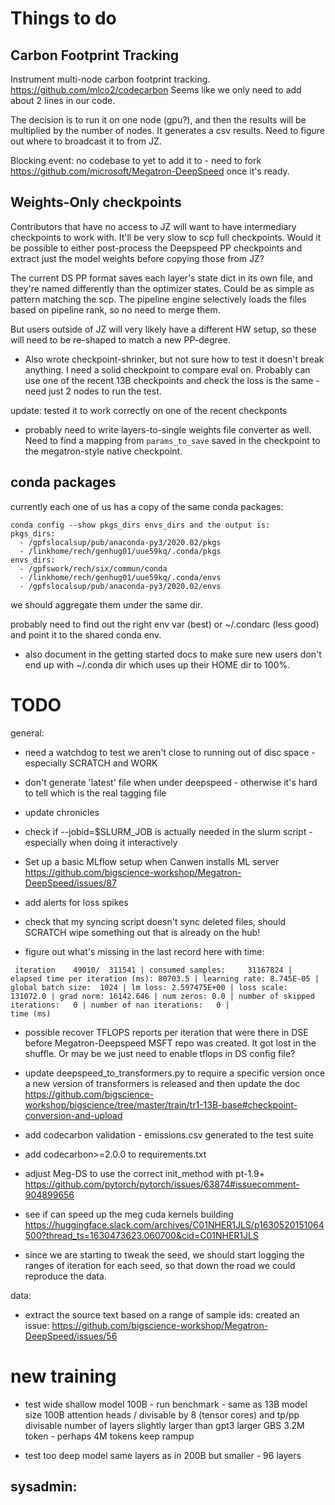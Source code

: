 # Things to do

## Carbon Footprint Tracking

Instrument multi-node carbon footprint tracking. https://github.com/mlco2/codecarbon
Seems like we only need to add about 2 lines in our code.

The decision is to run it on one node (gpu?), and then the results will be multiplied by the number of nodes. It generates a csv results. Need to figure out where to broadcast it to from JZ.

Blocking event: no codebase to yet to add it to - need to fork https://github.com/microsoft/Megatron-DeepSpeed once it's ready.


## Weights-Only checkpoints

Contributors that have no access to JZ will want to have intermediary checkpoints to work with. It'll be very slow to scp full checkpoints. Would it be possible to either post-process the Deepspeed PP checkpoints and extract just the model weights before copying those from JZ?

The current DS PP format saves each layer's state dict in its own file, and they're named differently than the optimizer states. Could be as simple as pattern matching the scp. The pipeline engine selectively loads the files based on pipeline rank, so no need to merge them.

But users outside of JZ will very likely have a different HW setup, so these will need to be re-shaped to match a new PP-degree.

- Also wrote checkpoint-shrinker, but not sure how to test it doesn't break anything. I need a solid checkpoint to compare eval on. Probably can use one of the recent 13B checkpoints and check the loss is the same - need just 2 nodes to run the test.

update: tested it to work correctly on one of the recent checkponts

- probably need to write layers-to-single weights file converter as well. Need to find a mapping from `params_to_save` saved in the checkpoint to the megatron-style native checkpoint.

## conda packages

currently each one of us has a copy of the same conda packages:

```
conda config --show pkgs_dirs envs_dirs and the output is:
pkgs_dirs:
  - /gpfslocalsup/pub/anaconda-py3/2020.02/pkgs
  - /linkhome/rech/genhug01/uue59kq/.conda/pkgs
envs_dirs:
  - /gpfswork/rech/six/commun/conda
  - /linkhome/rech/genhug01/uue59kq/.conda/envs
  - /gpfslocalsup/pub/anaconda-py3/2020.02/envs
```

we should aggregate them under the same dir.

probably need to find out the right env var (best) or ~/.condarc (less good) and point it to the shared conda env.

- also document in the getting started docs to make sure new users don't end up with ~/.conda dir which uses up their HOME dir to 100%.


# TODO

general:
- need a watchdog to test we aren't close to running out of disc space - especially SCRATCH and WORK

- don't generate 'latest' file when under deepspeed - otherwise it's hard to tell which is the real tagging file
- update chronicles
- check if --jobid=$SLURM_JOB is actually needed in the slurm script - especially when doing it interactively
- Set up a basic MLflow setup when Canwen installs ML server https://github.com/bigscience-workshop/Megatron-DeepSpeed/issues/87
- add alerts for loss spikes
- check that my syncing script doesn't sync deleted files, should SCRATCH wipe something out that is already on the hub!
- figure out what's missing in the last record here with time:
```
 iteration    49010/  311541 | consumed samples:     31167824 | elapsed time per iteration (ms): 80703.5 | learning rate: 8.745E-05 | global batch size:  1024 | lm loss: 2.597475E+00 | loss scale: 131072.0 | grad norm: 16142.646 | num zeros: 0.0 | number of skipped iterations:   0 | number of nan iterations:   0 |
time (ms)
```
- possible recover TFLOPS reports per iteration that were there in DSE before Megatron-Deepspeed MSFT repo was created. It got lost in the shuffle. Or may be we just need to enable tflops in DS config file?

- update deepspeed_to_transformers.py to require a specific version once a new version of transformers is released and then update the doc https://github.com/bigscience-workshop/bigscience/tree/master/train/tr1-13B-base#checkpoint-conversion-and-upload

- add codecarbon validation - emissions.csv generated to the test suite
- add codecarbon>=2.0.0 to requirements.txt
- adjust Meg-DS to use the correct init_method with pt-1.9+
https://github.com/pytorch/pytorch/issues/63874#issuecomment-904899656
- see if can speed up the meg cuda kernels building
https://huggingface.slack.com/archives/C01NHER1JLS/p1630520151064500?thread_ts=1630473623.060700&cid=C01NHER1JLS

- since we are starting to tweak the seed, we should start logging the ranges of iteration for each seed, so that down the road we could reproduce the data.

data:
- extract the source text based on a range of sample ids: created an issue:
https://github.com/bigscience-workshop/Megatron-DeepSpeed/issues/56


# new training

- test wide shallow model 100B - run benchmark - same as 13B
model size 100B
attention heads / divisable by 8 (tensor cores) and tp/pp divisable
number of layers
slightly larger than gpt3
larger GBS 3.2M token - perhaps 4M tokens
keep rampup





- test too deep model same layers as in 200B but smaller - 96 layers

sysadmin:
-
